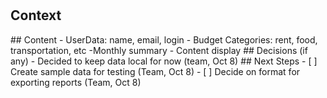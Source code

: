 # <Data Content>
## Context
<Short paragraph: this section cover the type of data our budget tracking application will use.>
## Content
- UserData: name, email, login
- Budget Categories: rent, food, transportation, etc
-Monthly summary 
- Content display 
## Decisions (if any)
- Decided to keep  data local for now (team, Oct 8)
## Next Steps
- [ ] Create sample data for testing (Team, Oct 8)
- [ ] Decide on format for exporting reports (Team, Oct 8)
